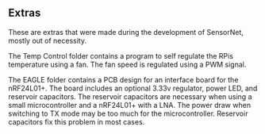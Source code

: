 Extras
-----------------------------------------------

These are extras that were made during the development of SensorNet, mostly out of necessity.

The Temp Control folder contains a program to self regulate the RPis temperature using a fan. The fan speed is regulated using a PWM signal.

The EAGLE folder contains a PCB design for an interface board for the nRF24L01+. The board includes an optional 3.33v regulator, power LED, and reservoir capacitors. The reservoir capacitors are necessary when using a small microcontroller and a nRF24L01+ with a LNA. The power draw when switching to TX mode may be too much for the microcontroller. Reservoir capacitors fix this problem in most cases.